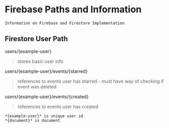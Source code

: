 # Firebase Paths and Information

    Information on Firebase and Firestore Implementation

## Firestore User Path

users/{example-user}   
> stores basic user info
    
users/{example-user}/events/{starred}
> references to events user has starred
    - must have way of checking if event was deleted
    
users/{example-user}/events/{created}
> references to events user has created

    *{example-user}* is unique user id
    *{document}* is document
